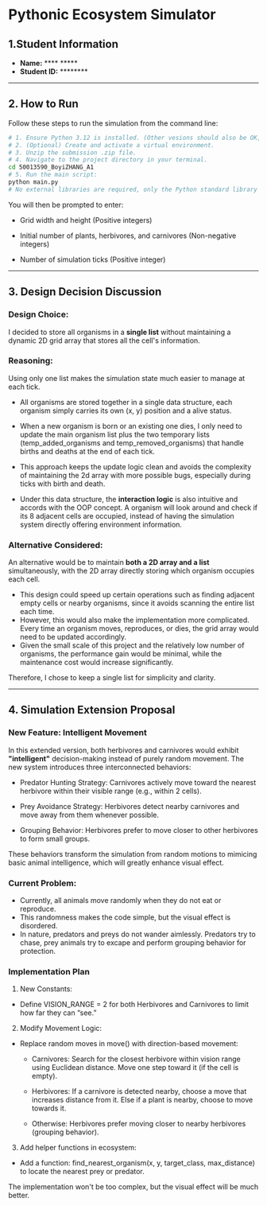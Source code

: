 # Pythonic Ecosystem Simulator 

## 1.Student Information
- **Name:** **** *****
- **Student ID:** ********

---

## 2. How to Run

Follow these steps to run the simulation from the command line:

```bash
# 1. Ensure Python 3.12 is installed. (Other vesions should also be OK, since no external libraries are required)
# 2. (Optional) Create and activate a virtual environment.
# 3. Unzip the submission .zip file.
# 4. Navigate to the project directory in your terminal.
cd 50013590_BoyiZHANG_A1
# 5. Run the main script:
python main.py
# No external libraries are required, only the Python standard library (random, time, abc) is used.
```
You will then be prompted to enter:

- Grid width and height (Positive integers)

- Initial number of plants, herbivores, and carnivores (Non-negative integers)

- Number of simulation ticks (Positive integer)

---

## 3. Design Decision Discussion
### Design Choice:

I decided to store all organisms in a **single list** without maintaining a dynamic 2D grid array that stores all the cell's information.

### Reasoning:

Using only one list makes the simulation state much easier to manage at each tick.
- All organisms are stored together in a single data structure, each organism simply carries its own (x, y) position and a alive status.
- When a new organism is born or an existing one dies, I only need to update the main organism list plus the two temporary lists (temp_added_organisms and temp_removed_organisms) that handle births and deaths at the end of each tick.
- This approach keeps the update logic clean and avoids the complexity of maintaining the 2d array with more possible bugs, especially during ticks with birth and death.

- Under this data structure, the **interaction logic** is also intuitive and accords with the OOP concept. A organism will look around and check if its 8 adjacent cells are occupied, instead of having the simulation system directly offering environment information.

### Alternative Considered:

An alternative would be to maintain **both a 2D array and a list** simultaneously, with the 2D array directly storing which organism occupies each cell.
- This design could speed up certain operations such as finding adjacent empty cells or nearby organisms, since it avoids scanning the entire list each time.
- However, this would also make the implementation more complicated. Every time an organism moves, reproduces, or dies, the grid array would need to be updated accordingly.
- Given the small scale of this project and the relatively low number of organisms, the performance gain would be minimal, while the maintenance cost would increase significantly.
  
Therefore, I chose to keep a single list for simplicity and clarity.

---

## 4. Simulation Extension Proposal
### New Feature: Intelligent Movement 
In this extended version, both herbivores and carnivores would exhibit **"intelligent"** decision-making instead of purely random movement.
The new system introduces three interconnected behaviors:

- Predator Hunting Strategy: Carnivores actively move toward the nearest herbivore within their visible range (e.g., within 2 cells).

- Prey Avoidance Strategy: Herbivores detect nearby carnivores and move away from them whenever possible.

- Grouping Behavior: Herbivores prefer to move closer to other herbivores to form small groups.

These behaviors transform the simulation from random motions to mimicing basic animal intelligence, which will greatly enhance visual effect.

### Current Problem:
- Currently, all animals move randomly when they do not eat or reproduce.
- This randomness makes the code simple, but the visual effect is disordered.
- In nature, predators and preys do not wander aimlessly. Predators try to chase, prey animals try to excape and perform grouping behavior for protection.

### Implementation Plan

1. New Constants:

- Define VISION_RANGE = 2 for both Herbivores and Carnivores to limit how far they can “see.”

2. Modify Movement Logic:

- Replace random moves in move() with direction-based movement:

  - Carnivores: Search for the closest herbivore within vision range using Euclidean distance. Move one step toward it (if the cell is empty).

  - Herbivores: If a carnivore is detected nearby, choose a move that increases distance from it. Else if a plant is nearby, choose to move towards it.

  - Otherwise: Herbivores prefer moving closer to nearby herbivores (grouping behavior).

3. Add helper functions in ecosystem:

- Add a function: find_nearest_organism(x, y, target_class, max_distance) to locate the nearest prey or predator.

The implementation won't be too complex, but the visual effect will be much better.


